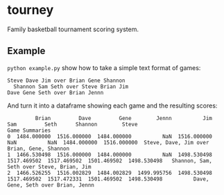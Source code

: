 # tourney
Family basketball tournament scoring system.

## Example
`python example.py` show how to take a simple text format of games:
```
Steve Dave Jim over Brian Gene Shannon
  Shannon Sam Seth over Steve Brian Jim
Dave Gene Seth over Brian Jennn
```

And turn it into a dataframe showing each game and the resulting scores:

```
         Brian         Dave         Gene        Jennn          Jim          Sam         Seth      Shannon        Steve                              Game Summaries
0  1484.000000  1516.000000  1484.000000          NaN  1516.000000          NaN          NaN  1484.000000  1516.000000  Steve, Dave, Jim over Brian, Gene, Shannon
1  1466.530498  1516.000000  1484.000000          NaN  1498.530498  1517.469502  1517.469502  1501.469502  1498.530498   Shannon, Sam, Seth over Steve, Brian, Jim
2  1466.526255  1516.002829  1484.002829  1499.995756  1498.530498  1517.469502  1517.472331  1501.469502  1498.530498          Dave, Gene, Seth over Brian, Jennn
```
